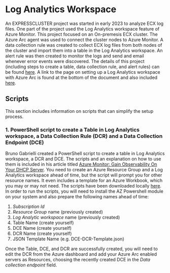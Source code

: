 # Log Analytics Workspace
An EXPRESSCLUSTER project was started in early 2023 to analyze ECX log files. One part of the project used the Log Analytics workspace feature of Azure Monitor. This project focused on an On-premesis ECX cluster. The Azure Arc agent was used to connect the cluster nodes to Azure Monitor. A data collection rule was created to collect ECX log files from both nodes of the cluster and import them into a table in the Log Analytics workspace. An alert rule was then created to monitor the logs and send and email whenever error events were discovered. The details of this project (including steps to create a table, data collection rule, and alert rules) can be found [here](https://github.com/EXPRESSCLUSTER/Log-Analytics/blob/main/README.md). A link to the page on setting up a Log Analytics workspace with Azure Arc is found at the bottom of the document and also included [here](https://github.com/EXPRESSCLUSTER/Log-Analytics/blob/main/Azure_Monitor_Agent_with_Azure_Arc.md).

## Scripts
This section includes information on scripts that can simplify the setup process.

### 1. PowerShell script to create a Table in Log Analytics workspace, a Data Collection Rule (DCR) and a Data Collection Endpoint (DCE)
Bruno Gabrielli created a PowerShell script to create a table in Log Analytics workspace, a DCR and DCE. The scripts and an explanation on how to use them is included in his article titled [Azure Monitor: Gain Observability On Your DHCP Server](https://techcommunity.microsoft.com/t5/core-infrastructure-and-security/azure-monitor-gain-observability-on-your-dhcp-server/ba-p/3865274). You need to create an Azure Resource Group and a Log Analytics workspace ahead of time, but the script will prompt you for other resource names. It even includes a template for an Azure Workbook, which you may or may not need. The scripts have been downloaded locally [here](Scripts/DHCP%20Custom%20Logs%20(1).zip). In order to run the scripts, you will need to install the AZ Powershell module on your system and also prepare the following names ahead of time:    

1.  _Subscription Id_
2.  _Resource Group_ name (previously created)
3.  _Log Analytic workspace_ name (previously created)    
5.  Table Name (create yourself)
6.  DCE Name (create yourself)
7.  DCR Name (create yourself)
8.  JSON Template Name (e.g. DCE-DCR-Template.json)

Once the Table, DCE, and DCR are successfully created, you will need to edit the DCR from the Azure dashboard and add your Azure Arc enabled servers as Resources, choosing the recently created DCE in the _Data collection endpoint_ field.
